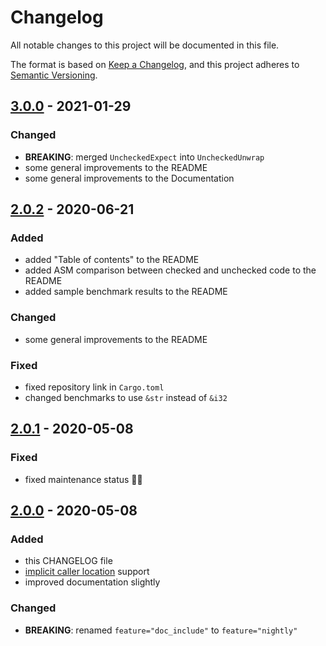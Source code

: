 # Changelog

All notable changes to this project will be documented in this file.

The format is based on [Keep a Changelog](https://keepachangelog.com/en/1.0.0/),
and this project adheres to
[Semantic Versioning](https://semver.org/spec/v2.0.0.html).

## [3.0.0] - 2021-01-29

### Changed

- **BREAKING**: merged `UncheckedExpect` into `UncheckedUnwrap`
- some general improvements to the README
- some general improvements to the Documentation

## [2.0.2] - 2020-06-21

### Added

- added "Table of contents" to the README
- added ASM comparison between checked and unchecked code to the README
- added sample benchmark results to the README

### Changed

- some general improvements to the README

### Fixed

- fixed repository link in `Cargo.toml`
- changed benchmarks to use `&str` instead of `&i32`

## [2.0.1] - 2020-05-08

### Fixed

- fixed maintenance status 🤦‍♂️

## [2.0.0] - 2020-05-08

### Added

- this CHANGELOG file
- [implicit caller location](https://doc.rust-lang.org/unstable-book/language-features/track-caller.html)
  support
- improved documentation slightly

### Changed

- **BREAKING**: renamed `feature="doc_include"` to `feature="nightly"`

[3.0.0]: https://github.com/daxpedda/unchecked_unwrap/releases/tag/v3.0.0
[2.0.2]: https://github.com/daxpedda/unchecked_unwrap/releases/tag/v2.0.2
[2.0.1]: https://github.com/daxpedda/unchecked_unwrap/releases/tag/v2.0.1
[2.0.0]: https://github.com/daxpedda/unchecked_unwrap/releases/tag/v2.0.0

